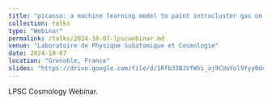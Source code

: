 ```yaml
---
title: "picasso: a machine learning model to paint intracluster gas on gravity-only simulations"
collection: talks
type: "Webinar"
permalink: /talks/2024-10-07-lpscwebinar.md
venue: "Laboratoire de Physique Subatomique et Cosmologie"
date: 2024-10-07
location: "Grenoble, France"
slides: "https://drive.google.com/file/d/1Rfb33BJVfWVi_aj9CUoYol9Yyy0dccFi/view?usp=share_link"
---
```


LPSC Cosmology Webinar.
